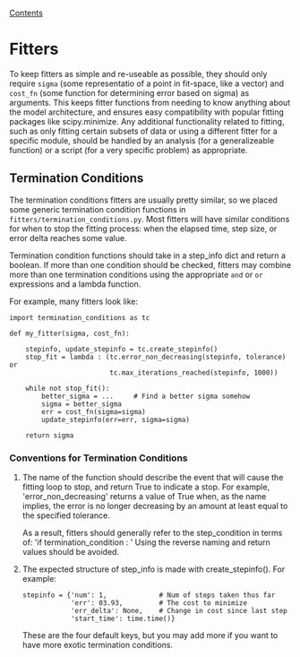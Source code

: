 [Contents](README.md)

# Fitters

To keep fitters as simple and re-useable as possible, they should only require `sigma` (some representatio of a point in fit-space, like a vector) and `cost_fn` (some function for determining error based on sigma) as arguments. This keeps fitter functions from needing to know anything about the model architecture, and ensures easy compatibility with popular fitting packages like scipy.minimize.
Any additional functionality related to fitting, such as only fitting certain subsets of data or using a different fitter for a specific module, should be handled by an analysis (for a generalizeable function) or a script (for a very specific problem) as appropriate.

## Termination Conditions

The termination conditions fitters are usually pretty similar, so we placed some generic termination condition functions in `fitters/termination_conditions.py`. Most fitters will have similar conditions for when to stop the fitting process: when the elapsed time, step size, or error delta reaches some value.

Termination condition functions should take in a step_info dict and return a boolean. If more than one condition should be checked, fitters may combine more than one termination conditions using the appropriate `and` or `or` expressions and a lambda function.

For example, many fitters look like:

```
import termination_conditions as tc

def my_fitter(sigma, cost_fn):

    stepinfo, update_stepinfo = tc.create_stepinfo()
    stop_fit = lambda : (tc.error_non_decreasing(stepinfo, tolerance) or
                         tc.max_iterations_reached(stepinfo, 1000))

    while not stop_fit():
        better_sigma = ...     # Find a better sigma somehow
        sigma = better_sigma
        err = cost_fn(sigma=sigma)
        update_stepinfo(err=err, sigma=sigma)

    return sigma
```

### Conventions for Termination Conditions

1) The name of the function should describe the event that will cause the
   fitting loop to stop, and return True to indicate a stop. For example,
   'error_non_decreasing' returns a value of True when, as the name implies,
   the error is no longer decreasing by an amount at least equal to the
   specified tolerance.

   As a result, fitters should generally refer to the step_condition
   in terms of: 'if termination_condition <is True>:  <stop fitting>'
   Using the reverse naming and return values should be avoided.

2) The expected structure of step_info is made with create_stepinfo().
   For example:

       stepinfo = {'num': 1,             # Num of steps taken thus far
                   'err': 03.93,         # The cost to minimize
                   'err_delta': None,    # Change in cost since last step
                   'start_time': time.time()}

   These are the four default keys, but you may add more if you want to have more exotic termination conditions.
